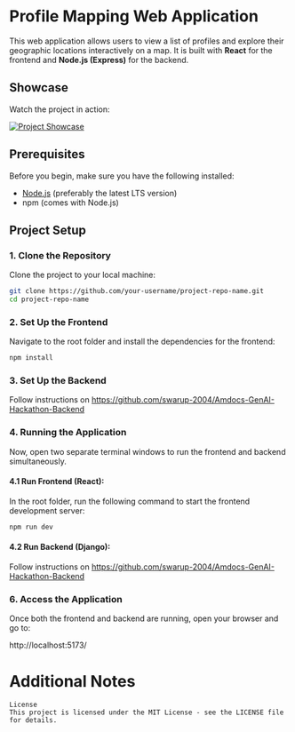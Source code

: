 # Profile Mapping Web Application

This web application allows users to view a list of profiles and explore their geographic locations interactively on a map. It is built with **React** for the frontend and **Node.js (Express)** for the backend.

## Showcase

Watch the project in action:

[![Project Showcase](https://img.youtube.com/vi/OR8KBdPqo6M/0.jpg)](https://youtu.be/OR8KBdPqo6M)

## Prerequisites

Before you begin, make sure you have the following installed:

- [Node.js](https://nodejs.org/) (preferably the latest LTS version)
- npm (comes with Node.js)

## Project Setup

### 1. Clone the Repository

Clone the project to your local machine:

```bash
git clone https://github.com/your-username/project-repo-name.git
cd project-repo-name
```

### 2. Set Up the Frontend

Navigate to the root folder and install the dependencies for the frontend:

```bash
npm install
```

### 3. Set Up the Backend

Follow instructions on https://github.com/swarup-2004/Amdocs-GenAI-Hackathon-Backend

### 4. Running the Application

Now, open two separate terminal windows to run the frontend and backend simultaneously.

#### 4.1 Run Frontend (React):

In the root folder, run the following command to start the frontend development server:

```bash
npm run dev
```

#### 4.2 Run Backend (Django):

Follow instructions on https://github.com/swarup-2004/Amdocs-GenAI-Hackathon-Backend

### 6. Access the Application

Once both the frontend and backend are running, open your browser and go to:

http://localhost:5173/

# Additional Notes

```The backend uses JWT for authentication.
License
This project is licensed under the MIT License - see the LICENSE file for details.
```
